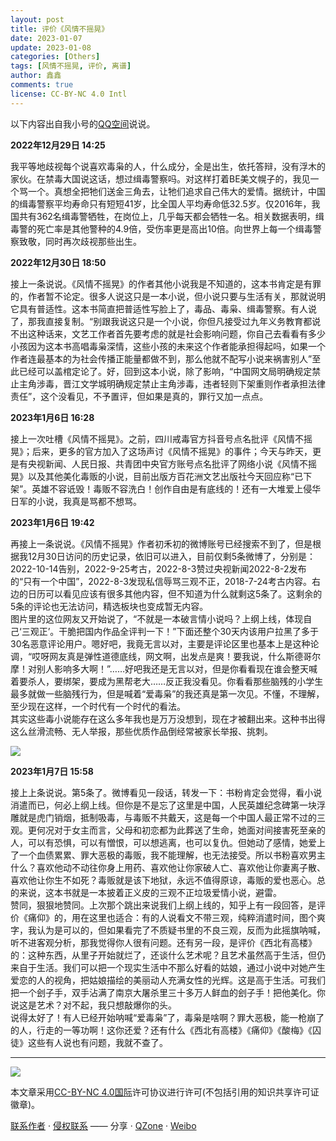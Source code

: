```yaml
---
layout: post
title: 评价《风情不摇晃》
date: 2023-01-07
update: 2023-01-08
categories: [Others]
tags: [风情不摇晃, 评价, 离谱]
author: 鑫鑫
comments: true
license: CC-BY-NC 4.0 Intl
---
```


以下内容出自我小号的[QQ空间](https://qzone.qq.com)说说。

**2022年12月29日 14:25**

我平等地歧视每个说喜欢毒枭的人，什么成分，全是出生，依托答辩，没有浮木的家伙。在禁毒大国说这话，想过缉毒警察吗。对这样打着BE美文幌子的，我见一个骂一个。真想全把牠们送金三角去，让牠们追求自己伟大的爱情。据统计，中国的缉毒警察平均寿命只有短短41岁，比全国人平均寿命低32.5岁。仅2016年，我国共有362名缉毒警牺牲，在岗位上，几乎每天都会牺牲一名。相关数据表明，缉毒警的死亡率是其他警种的4.9倍，受伤率更是高出10倍。向世界上每一个缉毒警察致敬，同时再次歧视那些出生。

**2022年12月30日 18:50**

接上一条说说。《风情不摇晃》的作者其他小说我是不知道的，这本书肯定是有罪的，作者暂不论定。很多人说这只是一本小说，但小说只要与生活有关，那就说明它具有普适性。这本书简直把普适性写脸上了，毒品、毒枭、缉毒警察。有人说了，那我直接复制。“别跟我说这只是一个小说，你但凡接受过九年义务教育都说不出这种话来，文艺工作者首先要考虑的就是社会影响问题，你自己去看看有多少小孩因为这本书高唱毒枭深情，这些小孩的未来这个作者能承担得起吗，如果一个作者连最基本的为社会传播正能量都做不到，那么他就不配写小说来祸害别人”至此已经可以盖棺定论了。好，回到这本小说，除了影响，“中国网文局明确规定禁止主角涉毒，晋江文学城明确规定禁止主角涉毒，违者轻则下架重则作者承担法律责任”，这个没看见，不予置评，但如果是真的，罪行又加一点点。

**2023年1月6日 16:28**

接上一次吐槽《风情不摇晃》。之前，四川戒毒官方抖音号点名批评《风情不摇晃》；后来，更多的官方加入了这场声讨《风情不摇晃》的事件；今天与昨天，更是有央视新闻、人民日报、共青团中央官方账号点名批评了网络小说《风情不摇晃》以及其他美化毒贩的小说，目前出版方百花洲文艺出版社今天回应称“已下架”。英雄不容诋毁！毒贩不容洗白！创作自由是有底线的！还有一大堆爱上侵华日军的小说，我真是骂都不想骂。

**2023年1月6日 19:42**

再接上一条说说。《风情不摇晃》作者初禾初的微博账号已经搜索不到了，但是根据我12月30日访问的历史记录，依旧可以进入，目前仅剩5条微博了，分别是：2022-10-14告别，2022-9-25考古，2022-8-3赞过央视新闻2022-8-2发布的“只有一个中国”，2022-8-3发现私信辱骂三观不正，2018-7-24考古内容。右边的日历可以看见应该有很多其他内容，但不知道为什么就剩这5条了。这剩余的5条的评论也无法访问，精选板块也变成暂无内容。  
图片里的这位网友又开始说了，“不就是一本破言情小说吗？上纲上线，体现自己‘三观正’。干脆把国内作品全评判一下！”下面还整个30天内该用户拉黑了多于30名恶意评论用户。嗯好吧，我竟无言以对，主要是评论区里也基本上是这种论调，“哎呀网友真是弹性道德底线，网文啊，出发点是爽！要我说，什么斯德哥尔摩！对别人影响多大啊！”……好吧我还是无言以对，但是你看看现在谁会整天喊着要杀人，要绑架，要成为黑帮老大……反正我没看见。你看看那些脑残的小学生最多就做一些脑残行为，但是喊着“爱毒枭”的我还真是第一次见。不懂，不理解，至少现在这样，一个时代有一个时代的看法。  
其实这些毒小说能存在这么多年我也是万万没想到，现在才被翻出来。这种书出得这么丝滑流畅、无人举报，那些优质作品倒经常被家长举报、挑刺。

![](https://s1.imagehub.cc/images/2023/01/07/b343e99b5879375388ca6e7b3600b8d6.jpeg)

**2023年1月7日 15:58**

接上上条说说。第5条了。微博看见一段话，转发一下：书粉肯定会觉得，看小说消遣而已，何必上纲上线。但你是不是忘了这里是中国，人民英雄纪念碑第一块浮雕就是虎门销烟，抵制吸毒，与毒贩不共戴天，这是每一个中国人最正常不过的三观。更何况对于女主而言，父母和初恋都为此葬送了生命，她面对间接害死至亲的人，可以有恐惧，可以有憎恨，可以想逃离，也可以复仇。但她动了感情，她爱上了一个血债累累、罪大恶极的毒贩，我不能理解，也无法接受。所以书粉喜欢男主什么？喜欢他动不动往你身上用药、喜欢他让你家破人亡、喜欢他让你妻离子散、喜欢他让你生不如死？毒贩就是该下地狱，永远不值得原谅，毒贩的爱也恶心。总的来说，这本书就是一本披着正义皮的三观不正垃圾爱情小说，避雷。  
赞同，狠狠地赞同。上次那个跳出来说我们上纲上线的，知乎上有一段回答，是评价《痛仰》的，用在这里也适合：有的人说看文不带三观，纯粹消遣时间，图个爽字，我认为是可以的，但如果看完了不质疑书里的不良三观，反而为此摇旗呐喊，听不进客观分析，那我觉得你人很有问题。还有另一段，是评价《西北有高楼》的：这种东西，从里子开始就烂了，还谈什么艺术呢？且艺术虽然高于生活，但仍来自于生活。我们可以把一个现实生活中不那么好看的姑娘，通过小说中对她产生爱恋的人的视角，把姑娘描绘的美丽动人充满女性的光辉。这是高于生活。可我们把一个刽子手，双手沾满了南京大屠杀里三十多万人鲜血的刽子手！把他美化。你说这是艺术？对不起，我只想敲爆你的头。  
说得太好了！有人已经开始呐喊“爱毒枭”了，毒枭是啥啊？罪大恶极，能一枪崩了的人，行走的一等功啊！这你还爱？还有什么《西北有高楼》《痛仰》《酸梅》《囚徒》这些有人说也有问题，我就不查了。

---

[![](https://licensebuttons.net/l/by-nc/4.0/88x31.png)](https://creativecommons.org/licenses/by-nc/4.0/deed.zh)

本文章采用[CC-BY-NC 4.0国际](https://creativecommons.org/licenses/by-nc/4.0/deed.zh)许可协议进行许可(不包括引用的知识共享许可证徽章)。

[联系作者](mailto:blog@xinxin2021.tk) · [侵权联系](mailto:tort@xinxin2021.tk) —— 分享 · [QZone](https://sns.qzone.qq.com/cgi-bin/qzshare/cgi_qzshare_onekey?url=https%3A%2F%2Fblog.xinxin2021.tk%2Ffengqingbuyaohuang%2F&title=%E8%AF%84%E4%BB%B7%E3%80%8A%E9%A3%8E%E6%83%85%E4%B8%8D%E6%91%87%E6%99%83%E3%80%8B&site=%E9%91%AB%E5%8D%9A%E5%AE%A2) · [Weibo](https://service.weibo.com/share/share.php?url=https%3A%2F%2Fblog.xinxin2021.tk%2Ffengqingbuyaohuang%2F&count=1&title=%E8%AF%84%E4%BB%B7%E3%80%8A%E9%A3%8E%E6%83%85%E4%B8%8D%E6%91%87%E6%99%83%E3%80%8B&language=zh_cn)
